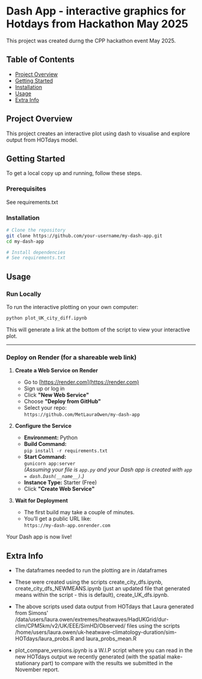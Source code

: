 # Dash App - interactive graphics for Hotdays from Hackathon May 2025

This project was created durng the CPP hackathon event May 2025.

## Table of Contents

- [Project Overview](#project-overview)
- [Getting Started](#getting-started)
- [Installation](#installation)
- [Usage](#usage)
- [Extra Info](#extra-info)

## Project Overview

This project creates an interactive plot using dash to visualise and explore output from HOTdays model. 

## Getting Started

To get a local copy up and running, follow these steps.

### Prerequisites

See requirements.txt 

### Installation

```bash
# Clone the repository
git clone https://github.com/your-username/my-dash-app.git
cd my-dash-app

# Install dependencies
# See requirements.txt 
```

## Usage

### Run Locally

To run the interactive plotting on your own computer:

```bash
python plot_UK_city_diff.ipynb
```

This will generate a link at the bottom of the script to view your interactive plot.

---

### Deploy on Render (for a shareable web link)

1. **Create a Web Service on Render**
   - Go to [https://render.com](https://render.com)
   - Sign up or log in
   - Click **"New Web Service"**
   - Choose **"Deploy from GitHub"**
   - Select your repo:  
     `https://github.com/MetLauraOwen/my-dash-app`

2. **Configure the Service**
   - **Environment:** Python
   - **Build Command:**  
     `pip install -r requirements.txt`
   - **Start Command:**  
     `gunicorn app:server`  
     *(Assuming your file is `app.py` and your Dash app is created with `app = dash.Dash(__name__)`.)*
   - **Instance Type:** Starter (Free)
   - Click **"Create Web Service"**

3. **Wait for Deployment**
   - The first build may take a couple of minutes.
   - You’ll get a public URL like:  
     `https://my-dash-app.onrender.com`

Your Dash app is now live!

## Extra Info

- The dataframes needed to run the plotting are in /dataframes
- These were created using the scripts create_city_dfs.ipynb, create_city_dfs_NEWMEANS.ipynb (just an updated file that generated means within the script - this is default), create_UK_dfs.ipynb.
- The above scripts used data output from HOTdays that Laura generated from Simons' /data/users/laura.owen/extremes/heatwaves/HadUKGrid/dur-clim/CPM5km/v2/UK/EEE/SimHD/Observed/ files using the scripts /home/users/laura.owen/uk-heatwave-climatology-duration/sim-HOTdays/laura_probs.R and laura_probs_mean.R

- plot_compare_versions.ipynb is a W.I.P script where you can read in the new HOTdays output we recently generated (with the spatial make-stationary part) to compare with the results we submitted in the November report.

